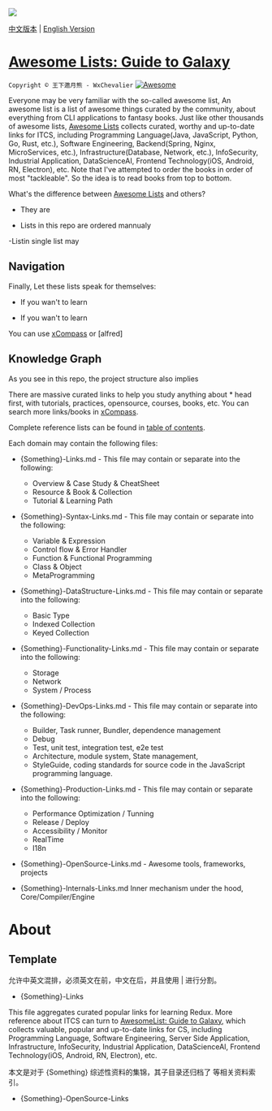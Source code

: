 ![](https://parg.co/Uhb)

[中文版本](./README.md) | [English Version](./README-en.md)

# [Awesome Lists: Guide to Galaxy](https://parg.co/UMJ)

`Copyright © 王下邀月熊 - WxChevalier` [![Awesome](https://parg.co/UvS)](https://github.com/wxyyxc1992/Awesome-Lists)

Everyone may be very familiar with the so-called awesome list, An awesome list is a list of awesome things curated by the community, about everything from CLI applications to fantasy books. Just like other thousands of awesome lists, [Awesome Lists](https://parg.co/UMJ) collects curated, worthy and up-to-date links for ITCS, including Programming Language(Java, JavaScript, Python, Go, Rust, etc.), Software Engineering, Backend(Spring, Nginx, MicroServices, etc.), Infrastructure(Database, Network, etc.), InfoSecurity, Industrial Application, DataScienceAI, Frontend Technology(iOS, Android, RN, Electron), etc. Note that I've attempted to order the books in order of most "tackleable". So the idea is to read books from top to bottom.

What's the difference between [Awesome Lists](./) and others?

- They are

- Lists in this repo are ordered mannualy

-Listin single list may

## Navigation

Finally, Let these lists speak for themselves:

- If you wan't to learn

- If you wan't to learn

You can use [xCompass](https://https:wxyyxc1992.github.io/home/#/search?query=React) or [alfred]

## Knowledge Graph

As you see in this repo, the project structure also implies

There are massive curated links to help you study anything about \* head first, with tutorials, practices, opensource, courses, books, etc. You can search more links/books in [xCompass](https://https:wxyyxc1992.github.io/home/#/search?query=React).

Complete reference lists can be found in [table of contents](./toc.md).

Each domain may contain the following files:

- {Something}-Links.md - This file may contain or separate into the following:

  - Overview & Case Study & CheatSheet
  - Resource & Book & Collection
  - Tutorial & Learning Path

- {Something}-Syntax-Links.md - This file may contain or separate into the following:

  - Variable & Expression
  - Control flow & Error Handler
  - Function & Functional Programming
  - Class & Object
  - MetaProgramming

- {Something}-DataStructure-Links.md - This file may contain or separate into the following:

  - Basic Type
  - Indexed Collection
  - Keyed Collection

- {Something}-Functionality-Links.md - This file may contain or separate into the following:

  - Storage
  - Network
  - System / Process

- {Something}-DevOps-Links.md - This file may contain or separate into the following:

  - Builder, Task runner, Bundler, dependence management
  - Debug
  - Test, unit test, integration test, e2e test
  - Architecture, module system, State management,
  - StyleGuide, coding standards for source code in the JavaScript programming language.

- {Something}-Production-Links.md - This file may contain or separate into the following:

  - Performance Optimization / Tunning
  - Release / Deploy
  - Accessibility / Monitor
  - RealTime
  - I18n

- {Something}-OpenSource-Links.md - Awesome tools, frameworks, projects

- {Something}-Internals-Links.md Inner mechanism under the hood, Core/Compiler/Engine

# About

## Template

允许中英文混排，必须英文在前，中文在后，并且使用 | 进行分割。

- {Something}-Links

This file aggregates curated popular links for learning Redux. More reference about ITCS can turn to [AwesomeList: Guide to Galaxy](https://github.com/wxyyxc1992/Awesome-Lists), which collects valuable, popular and up-to-date links for CS, including Programming Language, Software Engineering, Server Side Application, Infrastructure, InfoSecurity, Industrial Application, DataScienceAI, Frontend Technology(iOS, Android, RN, Electron), etc.

本文是对于 {Something} 综述性资料的集锦，其子目录还归档了 []() 等相关资料索引。

- {Something}-OpenSource-Links
